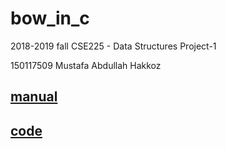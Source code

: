 # bow_in_c
2018-2019 fall CSE225 - Data Structures Project-1
 
150117509 Mustafa Abdullah Hakkoz  




## [manual](https://github.com/mustafahakkoz/bow_in_c/blob/master/CSE225_fall_2018_Project_1.PDF)
## [code](https://github.com/mustafahakkoz/bow_in_c/blob/master/mustafa_abdullah_hakkoz.c)
